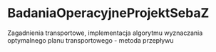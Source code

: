 # BadaniaOperacyjneProjektSebaZ
Zagadnienia transportowe, implementacja algorytmu wyznaczania optymalnego planu transportowego - metoda przepływu
